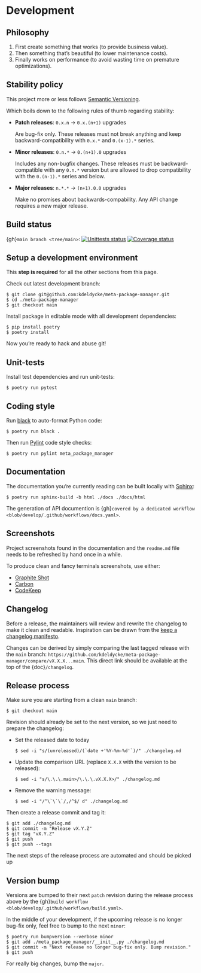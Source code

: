 # Development

## Philosophy

1.  First create something that works (to provide business value).
2.  Then something that’s beautiful (to lower maintenance costs).
3.  Finally works on performance (to avoid wasting time on premature
    optimizations).

## Stability policy

This project more or less follows [Semantic Versioning](https://semver.org/).

Which boils down to the following rules of thumb regarding stability:

- **Patch releases**: `0.x.n` → `0.x.(n+1)` upgrades

  Are bug-fix only. These releases must not break anything and keep
  backward-compatibility with `0.x.*` and `0.(x-1).*` series.

- **Minor releases**: `0.n.*` → `0.(n+1).0` upgrades

  Includes any non-bugfix changes. These releases must be backward-compatible
  with any `0.n.*` version but are allowed to drop compatibility with the
  `0.(n-1).*` series and below.

- **Major releases**: `n.*.*` → `(n+1).0.0` upgrades

  Make no promises about backwards-compability. Any API change requires a new
  major release.

## Build status

{gh}`main branch <tree/main>`: [![Unittests status](https://github.com/kdeldycke/meta-package-manager/actions/workflows/tests.yaml/badge.svg?branch=main)](https://github.com/kdeldycke/meta-package-manager/actions/workflows/tests.yaml?query=branch%3Amain) [![Coverage status](https://codecov.io/gh/kdeldycke/meta-package-manager/branch/main/graph/badge.svg)](https://codecov.io/gh/kdeldycke/meta-package-manager/branch/main)

## Setup a development environment

This **step is required** for all the other sections from this page.

Check out latest development branch:

``` shell-session
$ git clone git@github.com:kdeldycke/meta-package-manager.git
$ cd ./meta-package-manager
$ git checkout main
```

Install package in editable mode with all development dependencies:

``` shell-session
$ pip install poetry
$ poetry install
```

Now you’re ready to hack and abuse git!

## Unit-tests

Install test dependencies and run unit-tests:

``` shell-session
$ poetry run pytest
```

## Coding style

Run [black](https://github.com/psf/black) to auto-format Python code:

``` shell-session
$ poetry run black .
```

Then run [Pylint](https://docs.pylint.org) code style checks:

``` shell-session
$ poetry run pylint meta_package_manager
```

## Documentation

The documentation you’re currently reading can be built locally with
[Sphinx](https://www.sphinx-doc.org):

``` shell-session
$ poetry run sphinx-build -b html ./docs ./docs/html
```

The generation of API documention is
{gh}`covered by a dedicated workflow <blob/develop/.github/workflows/docs.yaml>`.

## Screenshots

Project screenshots found in the documentation and the `readme.md` file
needs to be refreshed by hand once in a while.

To produce clean and fancy terminals screenshots, use either:

- [Graphite Shot](https://graphite-shot.now.sh)
- [Carbon](https://github.com/carbon-app/carbon)
- [CodeKeep](https://codekeep.io/screenshot)

## Changelog

Before a release, the maintainers will review and rewrite the changelog to make
it clean and readable. Inspiration can be drawn from the [keep a changelog
manifesto](https://keepachangelog.com).

Changes can be derived by simply comparing the last tagged release with the
`main` branch:
`https://github.com/kdeldycke/meta-package-manager/compare/vX.X.X...main`.
This direct link should be available at the top of the {doc}`/changelog`.

## Release process

Make sure you are starting from a clean `main` branch:

``` shell-session
$ git checkout main
```

Revision should already be set to the next version, so we just need to prepare
the changelog:

  - Set the released date to today

    ``` shell-session
    $ sed -i "s/(unreleased)/(`date +'%Y-%m-%d'`)/" ./changelog.md
    ```

  - Update the comparison URL (replace `X.X.X` with the version to be released):

    ``` shell-session
    $ sed -i "s/\.\.\.main>/\.\.\.vX.X.X>/" ./changelog.md
    ```

  - Remove the warning message:

    ``` shell-session
    $ sed -i "/^\`\`\`/,/^$/ d" ./changelog.md
    ```

Then create a release commit and tag it:

``` shell-session
$ git add ./changelog.md
$ git commit -m "Release vX.Y.Z"
$ git tag "vX.Y.Z"
$ git push
$ git push --tags
```

The next steps of the release process are automated and should be picked up

## Version bump

Versions are bumped to their next `patch` revision during the release process
above by the {gh}`build workflow <blob/develop/.github/workflows/build.yaml>`.

In the middle of your development, if the upcoming release is no longer bug-fix
only, feel free to bump to the next `minor`:

``` shell-session
$ poetry run bumpversion --verbose minor
$ git add ./meta_package_manager/__init__.py ./changelog.md
$ git commit -m "Next release no longer bug-fix only. Bump revision."
$ git push
```

For really big changes, bump the `major`.